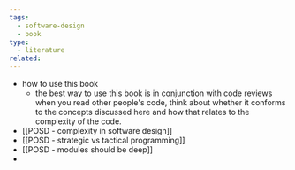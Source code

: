 ```yaml
---
tags:
  - software-design
  - book
type:
  - literature
related:
---
```

- how to use this book 
	- the best way to use this book is in conjunction with code reviews when you read other people's code, think about whether it conforms to the concepts discussed here and how that relates to the complexity of the code.
- [[POSD - complexity in software design]]
- [[POSD - strategic vs tactical programming]]
- [[POSD - modules should be deep]]
- 